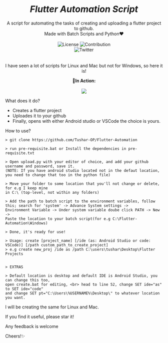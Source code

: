 <em><h1 align=center> Flutter Automation Script </h1></em>

<p align=center>
A script for automating the tasks of creating and uploading a flutter project to github.
<br/>
Made with Batch Scripts and Python❤
<br/>
<br/>
<img alt="License" src="https://img.shields.io/github/license/Tushar-OP/The_Food_Story?logo=github&style=for-the-badge&labelColor=blackcolor=brightgreen" />
<img alt="Contribution" src="https://img.shields.io/static/v1?style=for-the-badge&logo=github&labelColor=black&label=CONTRIBUTION&message=WELCOME&color=brightgreen" />
<br/>
<img alt="Twitter" src="https://img.shields.io/twitter/follow/Tushar_OP?style=for-the-badge&color=09f&labelColor=black&logo=twitter&label=@Tushar_OP" />
<br/>
<br/>
<br/>
I have seen a lot of scripts for Linux and Mac but not for Windows, so here it is!
</p>

<p align=center><b>🎥In Action:</b><br><br><img src="script.gif"/></p>


What does it do?
<br>
- Creates a flutter project
- Uploades it to your github
- Finally, opens with either Android studio or VSCode the choice is yours.

How to use?
```
> git clone https://github.com/Tushar-OP/Flutter-Automation

> run pre-requisite.bat or Install the dependencies in pre-requisite.txt

> Open upload.py with your editor of choice, and add your github username and password, save it.
(NOTE: If you have android studio located not in the defaut location, you need to change that too in the python file)

> Move your folder to some location that you'll not change or delete, for e.g I keep mine 
in C:\ (top-level, not within any folders)

> Add the path to batch script to the environment variables, follow this; search for 'system' -> Advance System settings ->
Environment Variable -> Under system variable doube click PATH -> New -> 
Paste the location to your batch script(for e.g C:\Flutter-Automation\Windows)

> Done, it's ready for use!

> Usage: create [project_name] [/ide (as: Android Studio or code: VSCode)] [/path custom_path_to_create_project]
> e.g create new_proj /ide as /path C:\users\tushar\Desktop\Flutter Projects


> EXTRAS

> Default location is desktop and default IDE is Android Studio, you can change this too,
open create.bat for editing, <br> head to line 52, change SET ide="as" to SET ide="code" 
and change SET pt="C:\Users\%USERNAME%\Desktop\" to whatever location you want.
```

I will be creating the same for Linux and Mac.

If you find it useful, please star it!

Any feedback is welcome

Cheers!✨
